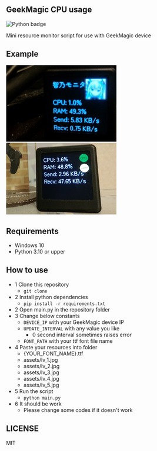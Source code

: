 ## GeekMagic CPU usage
![Python badge](https://img.shields.io/badge/python-3.10-blue)

Mini resource monitor script for use with GeekMagic device

## Example

<img src="docs/preview1.jpg" width="300px" />

<img src="docs/preview2.jpg" width="300px" />

## Requirements
- Windows 10
- Python 3.10 or upper

## How to use
- 1 Clone this repository
  - `git clone `
- 2 Install python dependencies
  - `pip install -r requirements.txt`
- 2 Open main.py in the repository folder
- 3 Change below constants
  - `DEVICE_IP` with your GeekMagic device IP
  - `UPDATE_INTERVAL` with any value you like
    - 0 second interval sometimes raises error
  - `FONT_PATH` with your ttf font file name
- 4 Paste your resources into folder
  - {YOUR_FONT_NAME}.ttf
  - assets/lv_1.jpg
  - assets/lv_2.jpg
  - assets/lv_3.jpg
  - assets/lv_4.jpg
  - assets/lv_5.jpg
- 5 Run the script
  - `python main.py`
- 6 It should be work
  - Please change some codes if it doesn't work

## LICENSE
MIT